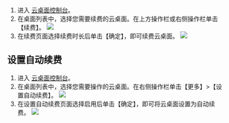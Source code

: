 1. 进入 [云桌面控制台]()。
2. 在桌面列表中，选择您需要续费的云桌面。在上方操作栏或右侧操作栏单击【续费】。
![](https://main.qcloudimg.com/raw/904b8d26d2c53af71aa0f5ef2025d07f.png)
3. 在续费页面选择续费时长后单击【确定】，即可续费云桌面。
![](https://main.qcloudimg.com/raw/ede193c9505190bf7f274f969c165719.png)

## 设置自动续费
1. 进入 [云桌面控制台]()。
2. 在桌面列表中，选择您需要操作的云桌面。在右侧操作栏单击【更多】>【设置自动续费】。
![](https://main.qcloudimg.com/raw/7b40b106c605625df7866d8f82e2ef47.png)
3. 在设置自动续费页面选择启用后单击【确定】，即可将云桌面设置为自动续费。
![](https://main.qcloudimg.com/raw/ce533d8d4b0293a9b59e238252f87436.png)
